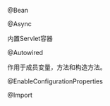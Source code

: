 @Bean

@Async



内置Servlet容器



@Autowired

作用于成员变量，方法和构造方法。



@EnableConfigurationProperties



@Import





